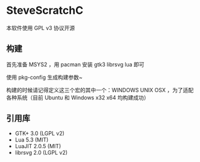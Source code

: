 # SteveScratchC

本软件使用 GPL v3 协议开源

## 构建

首先准备 MSYS2 ，用 pacman 安装 gtk3 librsvg lua 即可

使用 pkg-config 生成构建参数~

构建的时候请记得定义这三个宏的其中一个：WINDOWS UNIX OSX ，为了适配各种系统（目前 Ubuntu 和 Windows x32 x64 均构建成功）

## 引用库
- GTK+ 3.0 (LGPL v2)
- Lua 5.3 (MIT)
- LuaJIT 2.0.5 (MIT)
- librsvg 2.0 (LGPL v2)

